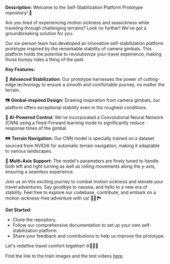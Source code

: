 **Description:**
Welcome to the Self-Stabilization Platform Prototype repository! 🌟

Are you tired of experiencing motion sickness and seasickness while traveling through challenging terrains? Look no further! We've got a groundbreaking solution for you. 

Our six-person team has developed an innovative self-stabilization platform prototype inspired by the remarkable stability of camera gimbals. This platform holds the potential to revolutionize your travel experience, making those bumpy rides a thing of the past.

**Key Features:**

🚀 **Advanced Stabilization:** Our prototype harnesses the power of cutting-edge technology to ensure a smooth and comfortable journey, no matter the terrain.

📷 **Gimbal-inspired Design:** Drawing inspiration from camera gimbals, our platform offers exceptional stability even in the roughest conditions.

🧠 **AI-Powered Control:** We've incorporated a Convolutional Neural Network (CNN) using a Feed-Forward learning mode to significantly reduce response times of the gimbal.

🛤️ **Terrain Navigation:** Our CNN model is specially trained on a dataset sourced from NVIDIA for automatic terrain navigation, making it adaptable to various landscapes.

🔄 **Multi-Axis Support:** The model's parameters are finely tuned to handle both left and right turning as well as rolling movements along the y-axis, ensuring a seamless experience.

Join us on this exciting journey to combat motion sickness and elevate your travel adventures. Say goodbye to nausea, and hello to a new era of stability. Feel free to explore our codebase, contribute, and embark on a motion sickness-free adventure with us! 🌄🌊🏞️

**Get Started:**
- Clone the repository.
- Follow our comprehensive documentation to set up your own self-stabilization platform.
- Share your feedback and contributions to help us improve the prototype.

Let's redefine travel comfort together! 🌐🚗🚢🚁

Find the link to the train images and the test videos [here](https://drive.google.com/drive/folders/1rWiLenvCZWOFcBRw0v_7nAPkyjb-cbu4?usp=sharing).
